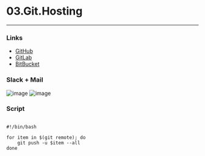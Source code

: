   # 03.Git.Hosting
  ---
  ### Links 

  + [GitHub](https://github.com/Apachy999/Demo_GGB)
  + [GitLab](https://gitlab.com/apachy999/demo_ggb)
  + [BitBucket](https://bitbucket.org/Apachy/demo_ggb)
  

  ### Slack + Mail
  
  ![image](https://raw.githubusercontent.com/Apachy999/sa.it-academy.by/md-sa2-16-21/Katsiaryna_Burmeistser/03.GIT.Hosting/1.png "Slack")
  ![image](https://raw.githubusercontent.com/Apachy999/sa.it-academy.by/md-sa2-16-21/Katsiaryna_Burmeistser/03.GIT.Hosting/2.png "Mail")
    
  ### Script
  
  ```
  
  #!/bin/bash

  for item in $(git remote); do
      git push -u $item --all
  done

  ```

